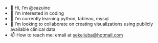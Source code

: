 - 👋 Hi, I’m @eazuine
- 👀 I’m interested in coding
- 🌱 I’m currently learning python, tableau, mysql
- 💞️ I’m looking to collaborate on creating visualizations using publicly available clinical data
- 📫 How to reach me: email at sekejiuba@hotmail.com

<!---
eazuine/eazuine is a ✨ special ✨ repository because its `README.md` (this file) appears on your GitHub profile.
You can click the Preview link to take a look at your changes.
--->
